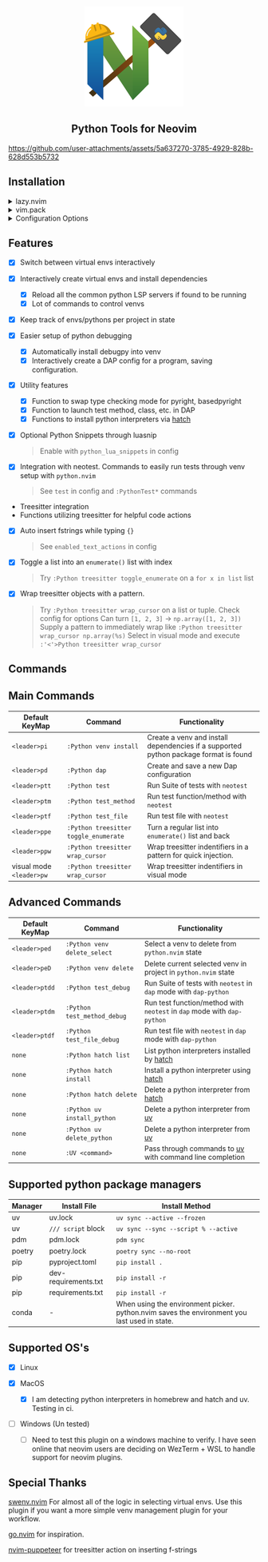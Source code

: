 
<div align="center">
<img src="./doc/python_nvim_logo.svg" alt="logo" width="200"/>
  
<h2>Python Tools for Neovim</h2>

</div>
 
https://github.com/user-attachments/assets/5a637270-3785-4929-828b-628d553b5732

## Installation

<details>
<summary>lazy.nvim</summary>

**Example Config**

```lua
return {
  ---@module 'python'
  {
    "joshzcold/python.nvim",
    dependencies = {
        { "mfussenegger/nvim-dap" },
        { "mfussenegger/nvim-dap-python" },
        { "neovim/nvim-lspconfig" },
        { "L3MON4D3/LuaSnip" },
        { "nvim-neotest/neotest" },
        { "nvim-neotest/neotest-python" },
    },
    ---@type python.Config
    opts = { ---@diagnostic disable-line: missing-fields`
    }
  }
}
```

**Include Snippets** by enabling `python_lua_snippets` and adding LuaSnip as a dependency

```lua
return {
  ---@module 'python'
  {
    "joshzcold/python.nvim",
    dependencies = {
        { "mfussenegger/nvim-dap" },
        { "mfussenegger/nvim-dap-python" },
        { "neovim/nvim-lspconfig" },
        { "L3MON4D3/LuaSnip" },
        { "nvim-neotest/neotest" },
        { "nvim-neotest/neotest-python" },
    },
    ---@type python.Config
    opts = { ---@diagnostic disable-line: missing-fields`
        python_lua_snippets = true
    },
  }
}
```

</details>

<details>
<summary>vim.pack</summary>

**Example Config**

```lua
vim.pack.add("https://github.com/joshzcold/python.nvim")
vim.pack.add("https://github.com/mfussenegger/nvim-dap")
vim.pack.add("https://github.com/mfussenegger/nvim-dap-python")
vim.pack.add("https://github.com/neovim/nvim-lspconfig")
vim.pack.add("https://github.com/L3MON4D3/LuaSnip")
vim.pack.add("https://github.com/nvim-neotest/neotest")
vim.pack.add("https://github.com/nvim-neotest/neotest-python")
```

</details>

<details>
<summary>Configuration Options</summary>

```lua
return {
  ---@module 'python'
  {
    "joshzcold/python.nvim",
    ---@type python.Config
    opts = {
    -- Should return a list of tables with a `name` and a `path` entry each.
    -- Gets the argument `venvs_path` set below.
    -- By default just lists the entries in `venvs_path`.
    ---@return VEnv[]
    get_venvs = function(venvs_path)
        return require("python.venv").get_venvs(venvs_path)
    end,
    -- Path for venvs picker
    venvs_path = vim.fn.expand("~/.virtualenvs"),
    -- Something to do after setting an environment
    post_set_venv = nil,
    -- base path for creating new venvs
    auto_create_venv_path = function(parent_dir)
        return vim.fs.joinpath(parent_dir, ".venv")
    end,
    -- Patterns for autocmd LspAttach that trigger the auto venv logic
    -- Add onto this list if you depend on venvs for other file types
    -- like .yaml, .yml for ansible
    auto_venv_lsp_attach_patterns = { "*.py" },

    -- Buffer patterns to activate commands for python.nvim
    command_setup_buf_pattern = { "*.py" },

    -- Load python.nvim python snippets
    python_lua_snippets = false,

    -- List of text actions to take on InsertLeave, TextChanged
    -- Put in empty table or nil to disable
    enabled_text_actions = {
        "f-strings", -- When inserting {}, put in an f-string
    },
    -- Adjust when enabled_text_actions is triggered
    enabled_text_actions_autocmd_events = { "InsertLeave" },

    treesitter = {
        functions = {
        -- Wrap treesitter identifier under cursor using substitute_options
        wrapper = {
            -- Substitute options for PythonTSWrapWithFunc
            substitute_options = {
            "print(%s)",
            "log.debug(%s)",
            "log.info(%s)",
            "log.warning(%s)",
            "log.error(%s)",
            "np.array(%s)",
            },

            -- Look for tree-sitter types to wrap
            find_types = {
            "tuple",
            "string",
            "true",
            "false",
            "list",
            "call",
            "parenthesized_expression",
            "expression_statement",
            "integer",
            },
        },
        },
    },
    -- Load python keymaps. Everything starting with <leader>p...
    keymaps = {
        -- following nvim_set_keymap() mode, lhs, rhs, opts
        mappings = {
        ["<leader>pv"] = { "n", "<cmd>Python venv pick<cr>", { desc = "python.nvim: pick venv" } },
        ["<leader>pi"] = { "n", "<cmd>Python venv install<cr>", { desc = "python.nvim: python venv install" } },
        ["<leader>pd"] = { "n", "<cmd>Python dap<cr>", { desc = "python.nvim: python run debug program" } },

        -- Test Actions
        ["<leader>ptt"] = { "n", "<cmd>Python test test<cr>", { desc = "python.nvim: python run test suite" } },
        ["<leader>ptm"] = { "n", "<cmd>Python test test_method<cr>", { desc = "python.nvim: python run test method" } },
        ["<leader>ptf"] = { "n", "<cmd>Python test test_file<cr>", { desc = "python.nvim: python run test file" } },
        ["<leader>ptdd"] = { "n", "<cmd>Python test test_debug<cr>", { desc = "python.nvim: run test suite in debug mode." } },
        ["<leader>ptdm"] = {
            "n",
            "<cmd>Python test test_method_debug<cr>",
            { desc = "python.nvim: run test method in debug mode." },
        },
        ["<leader>ptdf"] = {
            "n",
            "<cmd>Python test_file_debug<cr>",
            { desc = "python.nvim: run test file in debug mode." },
        },

        -- VEnv Actions
        ["<leader>ped"] = {
            "n",
            "<cmd>Python venv delete_select<cr>",
            { desc = "python.nvim: select and delete a known venv." },
        },
        ["<leader>peD"] = { "n", "<cmd>Python venv delete<cr>", { desc = "python.nvim: delete current venv set." } },

        -- Language Actions
        ["<leader>ppe"] = {
            "n",
            "<cmd>Python treesitter toggle_enumerate<cr>",
            { desc = "python.nvim: turn list into enumerate" },
        },
        ["<leader>ppw"] = {
            "n",
            "<cmd>Python treesitter wrap_cursor<cr>",
            { desc = "python.nvim: wrap treesitter identifier with pattern" },
        },
        ["<leader>pw"] = {
            "v",
            ":Python treesitter wrap_cursor<cr>",
            { desc = "python.nvim: wrap treesitter identifier with pattern" },
        },
        },
    },
    -- Settings regarding ui handling
    ui = {
        -- Amount of time to pause closing of ui after a finished task
        ui_close_timeout = 5000,

        -- Default ui style for interfaces created by python.nvim
        ---@alias python_ui_default_style "'popup'|'split'|nil"
        default_ui_style = "popup",

        -- Customize the position and behavior of the ui style
        popup = {
        win_opts = {
            -- border = "rounded",
            -- relative = "win",
            -- focusable = true,
            -- title = "python.nvim",
            -- anchor = "SE",
            -- zindex = 999,
            -- width = 40,
            -- height = 20,
            -- row = vim.o.lines - 3,
            -- col = vim.o.columns -2,
        },
        },
        split = {
        win_opts = {
            -- split = 'below',
            -- win = 0,
            -- width = 40,
            -- height = 10,
            -- focusable = true,
        },
        },
    },

    -- Tell neotest-python which test runner to use
    test = {
        test_runner = "pytest",
    },
    }
  }
}

```

</details>

## Features

- [x] Switch between virtual envs interactively
- [x] Interactively create virtual envs and install dependencies

  - [x] Reload all the common python LSP servers if found to be running
  - [x] Lot of commands to control venvs

- [x] Keep track of envs/pythons per project in state

- [x] Easier setup of python debugging

  - [x] Automatically install debugpy into venv
  - [x] Interactively create a DAP config for a program, saving configuration.

- [x] Utility features

  - [x] Function to swap type checking mode for pyright, basedpyright
  - [x] Function to launch test method, class, etc. in DAP
  - [x] Functions to install python interpreters via [hatch](https://hatch.pypa.io/latest/)

- [x] Optional Python Snippets through luasnip

  > Enable with `python_lua_snippets` in config

- [x] Integration with neotest. Commands to easily run tests through venv setup with `python.nvim`

  > See `test` in config and `:PythonTest*` commands

- Treesitter integration
- Functions utilizing treesitter for helpful code actions
- [x] Auto insert fstrings while typing `{}`
  > See `enabled_text_actions` in config
- [x] Toggle a list into an `enumerate()` list with index
  > Try `:Python treesitter toggle_enumerate` on a `for x in list` list
- [x] Wrap treesitter objects with a pattern.
  > Try `:Python treesitter wrap_cursor` on a list or tuple. Check config for options
  > Can turn `[1, 2, 3]` -> `np.array([1, 2, 3])`
  > Supply a pattern to immediately wrap like `:Python treesitter wrap_cursor np.array(%s)`
  > Select in visual mode and execute `:'<'>Python treesitter wrap_cursor`

## Commands

## Main Commands

| Default KeyMap           | Command                               | Functionality                                                                        |
| ------------------------ | ------------------------------------- | ------------------------------------------------------------------------------------ |
| `<leader>pi`             | `:Python venv install`                | Create a venv and install dependencies if a supported python package format is found |
| `<leader>pd`             | `:Python dap`                         | Create and save a new Dap configuration                                              |
| `<leader>ptt`            | `:Python test`                        | Run Suite of tests with `neotest`                                                    |
| `<leader>ptm`            | `:Python test_method`                 | Run test function/method with `neotest`                                              |
| `<leader>ptf`            | `:Python test_file`                   | Run test file with `neotest`                                                         |
| `<leader>ppe`            | `:Python treesitter toggle_enumerate` | Turn a regular list into `enumerate()` list and back                                 |
| `<leader>ppw`            | `:Python treesitter wrap_cursor`      | Wrap treesitter indentifiers in a pattern for quick injection.                       |
| visual mode `<leader>pw` | `:Python treesitter wrap_cursor`      | Wrap treesitter indentifiers in visual mode                                          |

## Advanced Commands

| Default KeyMap | Command                      | Functionality                                                                          |
| -------------- | ---------------------------- | -------------------------------------------------------------------------------------- |
| `<leader>ped`  | `:Python venv delete_select` | Select a venv to delete from `python.nvim` state                                       |
| `<leader>peD`  | `:Python venv delete`        | Delete current selected venv in project in `python.nvim` state                         |
| `<leader>ptdd` | `:Python test_debug`         | Run Suite of tests with `neotest` in `dap` mode with `dap-python`                      |
| `<leader>ptdm` | `:Python test_method_debug`  | Run test function/method with `neotest` in `dap` mode with `dap-python`                |
| `<leader>ptdf` | `:Python test_file_debug`    | Run test file with `neotest` in `dap` mode with `dap-python`                           |
| `none`         | `:Python hatch list`         | List python interpreters installed by [hatch](https://hatch.pypa.io/latest/)           |
| `none`         | `:Python hatch install`      | Install a python interpreter using [hatch](https://hatch.pypa.io/latest/)              |
| `none`         | `:Python hatch delete`       | Delete a python interpreter from [hatch](https://hatch.pypa.io/latest/)                |
| `none`         | `:Python uv install_python`  | Delete a python interpreter from [uv](https://docs.astral.sh/uv/)                      |
| `none`         | `:Python uv delete_python`   | Delete a python interpreter from [uv](https://docs.astral.sh/uv/)                      |
| `none`         | `:UV <command>`              | Pass through commands to [uv](https://docs.astral.sh/uv/) with command line completion |

## Supported python package managers

| Manager | Install File         | Install Method                                                                               |
| ------- | -------------------- | -------------------------------------------------------------------------------------------- |
| uv      | uv.lock              | `uv sync --active --frozen`                                                                  |
| uv      | `/// script` block   | `uv sync --sync --script % --active`                                                         |
| pdm     | pdm.lock             | `pdm sync`                                                                                   |
| poetry  | poetry.lock          | `poetry sync --no-root`                                                                      |
| pip     | pyproject.toml       | `pip install .`                                                                              |
| pip     | dev-requirements.txt | `pip install -r`                                                                             |
| pip     | requirements.txt     | `pip install -r`                                                                             |
| conda   | -                    | When using the environment picker. python.nvim saves the environment you last used in state. |

## Supported OS's

- [x] Linux

- [x] MacOS

  - [x] I am detecting python interpreters in homebrew and hatch and uv. Testing in ci.

- [ ] Windows (Un tested)
  - [ ] Need to test this plugin on a windows machine to verify. I have seen online that neovim users are deciding on WezTerm + WSL to handle support for neovim plugins.

## Special Thanks

[swenv.nvim](https://github.com/AckslD/swenv.nvim) For almost all of the logic in selecting virtual envs.
Use this plugin if you want a more simple venv management plugin for your workflow.

[go.nvim](https://github.com/ray-x/go.nvim) for inspiration.

[nvim-puppeteer](https://github.com/chrisgrieser/nvim-puppeteer) for treesitter action on inserting f-strings
